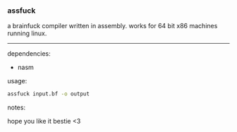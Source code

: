 ### assfuck

a brainfuck compiler written in assembly. works for 64 bit x86 machines running linux.

---

dependencies:

- nasm

usage:

```bash
assfuck input.bf -o output
```

notes:

hope you like it bestie <3

